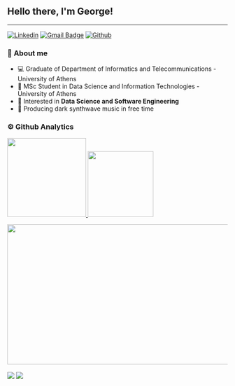 ## Hello there, I'm George!
---
[![Linkedin](https://img.shields.io/badge/-LinkedIn-blue?style=flat&logo=Linkedin&logoColor=white)](https://www.linkedin.com/in/giorgosrouv/)
[![Gmail Badge](https://img.shields.io/badge/-Gmail-c14438?style=flat-square&logo=Gmail&logoColor=white&link=mailto:giorgosrouvv@gmail.com)](mailto:giorgosrouvv@gmail.com)
[![Github](https://img.shields.io/badge/-Github-000?style=flat&logo=Github&logoColor=white)](https://github.com/GeoRouv)
### 🧐 **About me**
- 💻 Graduate of Department of Informatics and Telecommunications - University of Athens
- 💾 MSc Student in Data Science and Information Technologies - University of Athens
- 💭 Interested in  **Data Science and Software Engineering**
- 👾 Producing dark synthwave music in free time


### ⚙️ Github Analytics

<p align="left">
<a href="https://github.com/GeoRouv">
  <img height="180em" src="https://github-readme-stats.vercel.app/api/top-langs/?username=GeoRouv&layout=compact&theme=tokyonight&hide=makefile&langs_count=8"/>
  <img height="150em" src="https://github-readme-stats.vercel.app/api?username=GeoRouv&count_private=true&theme=tokyonight&show_icons=true&hide=issues,contribs"/>
</a>
</p>


<img
src="https://cr-skills-chart-widget.azurewebsites.net/api/api?username=GeoRouv"
height=320
width=530
/>
<br><br>
![](https://komarev.com/ghpvc/?username=GeoRouv&label=Profile+Views)
![](https://img.shields.io/github/followers/:GeoRouv?label=Follow)
